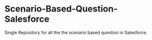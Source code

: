 # Scenario-Based-Question-Salesforce
Single Repository for all the the scenario based question in Salesforce.
